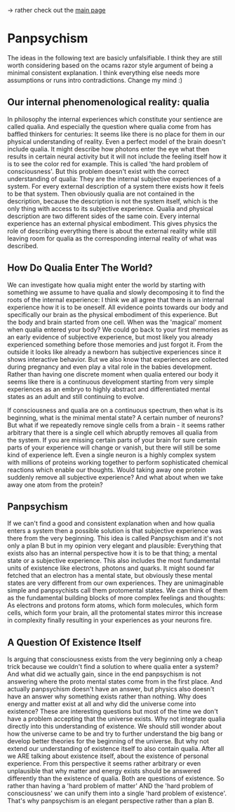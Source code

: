 -> rather check out the [main page](https://augustinharter.github.io/patterns-of-meaning/)

# Panpsychism
The ideas in the following text are basicly unfalsifiable. I think they are still worth considering based on the ocams razor style argument of being a minimal consistent explanation. I think everything else needs more assumptions or runs intro contradictions. Change my mind :)

## Our internal phenomenological reality: qualia
In philosophy the internal experiences which constitute your sentience are called qualia. And especially the question where qualia come from has baffled thinkers for centuries: It seems like there is no place for them in our physical understanding of reality. Even a perfect model of the brain doesn't include qualia. It might describe how photons enter the eye what then results in certain neural activity but it will not include the feeling itself how it is to see the color red for example. This is called 'the hard problem of consciousness'. But this problem doesn't exist with the correct understanding of qualia: They are the internal subjective experiences of a system. For every external description of a system there exists how it feels to be that system. Then obviously qualia are not contained in the description, because the description is not the system itself, which is the only thing with access to its subjective experience. Qualia and physical description are two different sides of the same coin. Every internal experience has an external physical embodiment. This gives physics the role of describing everything there is about the external reality while still leaving room for qualia as the corresponding internal reality of what was described.

## How Do Qualia Enter The World?
We can investigate how qualia might enter the world by starting with something we assume to have qualia and slowly decomposing it to find the roots of the internal experience: I think we all agree that there is an internal experience how it is to be oneself. All evidence points towards our body and specifically our brain as the physical embodiment of this experience. But the body and brain started from one cell. When was the 'magical' moment when qualia entered your body? We could go back to your first memories as an early evidence of subjective experience, but most likely you already experienced something before those memories and just forgot it. From the outside it looks like already a newborn has subjective experiences since it shows interactive behavior. But we also know that experiences are collected during pregnancy and even play a vital role in the babies development. Rather than having one discrete moment when qualia entered our body it seems like there is a continuous development starting from very simple experiences as an embryo to highly abstract and differentiated mental states as an adult and still continuing to evolve.

If consciousness and qualia are on a continuous spectrum, then what is its beginning, what is the minimal mental state? A certain number of neurons? But what if we repeatedly remove single cells from a brain - it seems rather arbitrary that there is a single cell which abruptly removes all qualia from the system. If you are missing certain parts of your brain for sure certain parts of your experience will change or vanish, but there will still be some kind of experience left. Even a single neuron is a highly complex system with millions of proteins working together to perform sophisticated chemical reactions which enable our thoughts. Would taking away one protein suddenly remove all subjective experience? And what about when we take away one atom from the protein?

## Panpsychism
If we can't find a good and consistent explanation when and how qualia enters a system then a possible solution is that subjective experience was there from the very beginning. This idea is called Panpsychism and it's not only a plan B but in my opinion very elegant and plausible: Everything that exists also has an internal perspective how it is to be that thing; a mental state or a subjective experience. This also includes the most fundamental units of existence like electrons, photons and quarks. It might sound far fetched that an electron has a mental state, but obviously these mental states are very different from our own experiences. They are unimaginable simple and panpsychists call them protomental states. We can think of them as the fundamental building blocks of more complex feelings and thoughts: As electrons and protons form atoms, which form molecules, which form cells, which form your brain, all the protomental states mirror this increase in complexity finally resulting in your experiences as your neurons fire.

## A Question Of Existence Itself
Is arguing that consciousness exists from the very beginning only a cheap trick because we couldn't find a solution to where qualia enter a system? And what did we actually gain, since in the end panpsychism is not answering where the proto mental states come from in the first place. And actually panpsychism doesn't have an answer, but physics also doesn't have an answer why something exists rather than nothing. Why does energy and matter exist at all and why did the universe come into existence? These are interesting questions but most of the time we don't have a problem accepting that the universe exists. Why not integrate qualia directly into this understanding of existence. We should still wonder about how the universe came to be and try to further understand the big bang or develop better theories for the beginning of the universe. But why not extend our understanding of existence itself to also contain qualia. After all we ARE talking about existence itself, about the existence of personal experience. From this perspective it seems rather arbitrary or even unplausible that why matter and energy exists should be answered differently than the existence of qualia. Both are questions of existence. So rather than having a 'hard problem of matter' AND the 'hard problem of consciousness' we can unify them into a single 'hard problem of existence'. That's why panpsychism is an elegant perspective rather than a plan B.
